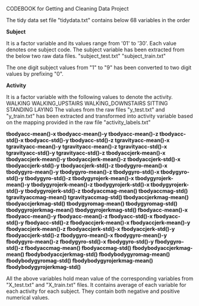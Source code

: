 CODEBOOK for Getting and Cleaning Data Project

The tidy data set file "tidydata.txt" contains below 68 variables in the order

<B>Subject</B>

It is a factor variable and its values range from '01' to '30'. Each value denotes one subject code. The subject variable has been extracted from the below two raw data files.
"subject_test.txt"
"subject_train.txt"

The one digit subject values from "1" to "9" has been converted to two digit values by prefixing "0".
	
<B>Activity</B>

It is a factor variable with the following values to denote the activity.
	WALKING
	WALKING_UPSTAIRS
	WALKING_DOWNSTAIRS
	SITTING
	STANDING
	LAYING
The values from the raw files "y_test.txt" and "y_train.txt" has been extracted and transformed into activity variable based on the mapping provided in the raw file "activity_labels.txt"

<B>
tbodyacc-mean()-x
tbodyacc-mean()-y 
tbodyacc-mean()-z
tbodyacc-std()-x
tbodyacc-std()-y
tbodyacc-std()-z
tgravityacc-mean()-x
tgravityacc-mean()-y
tgravityacc-mean()-z
tgravityacc-std()-x
tgravityacc-std()-y
tgravityacc-std()-z
tbodyaccjerk-mean()-x 
tbodyaccjerk-mean()-y 
tbodyaccjerk-mean()-z 
tbodyaccjerk-std()-x
tbodyaccjerk-std()-y
tbodyaccjerk-std()-z
tbodygyro-mean()-x
tbodygyro-mean()-y
tbodygyro-mean()-z
tbodygyro-std()-x
tbodygyro-std()-y
tbodygyro-std()-z
tbodygyrojerk-mean()-x 
tbodygyrojerk-mean()-y 
tbodygyrojerk-mean()-z 
tbodygyrojerk-std()-x
tbodygyrojerk-std()-y
tbodygyrojerk-std()-z
tbodyaccmag-mean()
tbodyaccmag-std()
tgravityaccmag-mean() 
tgravityaccmag-std()
tbodyaccjerkmag-mean() 
tbodyaccjerkmag-std()
tbodygyromag-mean()
tbodygyromag-std()
tbodygyrojerkmag-mean() 
tbodygyrojerkmag-std()
fbodyacc-mean()-x
fbodyacc-mean()-y
fbodyacc-mean()-z
fbodyacc-std()-x
fbodyacc-std()-y
fbodyacc-std()-z
fbodyaccjerk-mean()-x 
fbodyaccjerk-mean()-y 
fbodyaccjerk-mean()-z 
fbodyaccjerk-std()-x
fbodyaccjerk-std()-y
fbodyaccjerk-std()-z
fbodygyro-mean()-x
fbodygyro-mean()-y
fbodygyro-mean()-z
fbodygyro-std()-x
fbodygyro-std()-y
fbodygyro-std()-z
fbodyaccmag-mean()
fbodyaccmag-std()
fbodybodyaccjerkmag-mean() 
fbodybodyaccjerkmag-std()
fbodybodygyromag-mean()
fbodybodygyromag-std()
fbodybodygyrojerkmag-mean() 
fbodybodygyrojerkmag-std()

</B>

All the above variables hold mean value of the corresponding variables from "X_test.txt" and "X_train.txt" files. It contains average of each variable for each activity for each subject. They contain both negative and positive numerical values.
